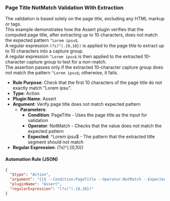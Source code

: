 ### Page Title NotMatch Validation With Extraction

The validation is based solely on the page title, excluding any HTML markup or tags.  
This example demonstrates how the Assert plugin verifies that the computed page title, after extracting up to 10 characters, does not match the expected pattern `^Lorem ipsu$`.  
A regular expression `(?s)^(.{0,10})` is applied to the page title to extract up to 10 characters into a capture group.  
A regular expression `^Lorem ipsu$` is then applied to the extracted 10-character capture group to test for a non-match.  
The assertion passes only if the extracted 10-character capture group does not match the pattern `^Lorem ipsu$`; otherwise, it fails.

- **Rule Purpose**: Check that the first 10 characters of the page title do not exactly match "Lorem ipsu".  
- **Type**: Action  
- **Plugin Name**: Assert  
- **Argument**: Verify page title does not match expected pattern  
  - **Parameters**:  
    - **Condition**: PageTitle - Uses the page title as the input for validation  
    - **Operator**: NotMatch - Checks that the value does not match the expected pattern  
    - **Expected**: ^Lorem ipsu$ - The pattern that the extracted title segment should not match  
- **Regular Expression**: (?s)^(.{0,10})

#### Automation Rule (JSON)

```json
{
  "$type": "Action",
  "argument": "{{$ --Condition:PageTitle --Operator:NotMatch --Expected:^Lorem ipsu$}}",
  "pluginName": "Assert",
  "regularExpression": "(?s)^(.{0,10})"
}
```
